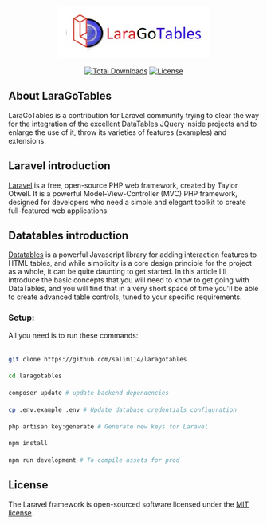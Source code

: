 <p align="center"><a href="https://laravel.com" target="_blank"><img src="https://github.com/salim114/laragotables/blob/master/public/images/LaraGoTables.jpg?raw=true" with="400"></a></p>

<p align="center">
<a href="https://packagist.org/packages/laravel/framework"><img src="https://img.shields.io/packagist/dt/laravel/framework" alt="Total Downloads"></a>
<a href="https://packagist.org/packages/laravel/framework"><img src="https://img.shields.io/packagist/l/laravel/framework" alt="License"></a>
</p>

## About LaraGoTables

LaraGoTables is a contribution for Laravel community trying to clear the way for the integration of the excellent DataTables JQuery inside projects and to enlarge the use of it, throw its varieties of features (examples) and extensions.

## Laravel introduction

[Laravel](https://laravel.com/) is a free, open-source PHP web framework, created by Taylor Otwell. It is a powerful Model-View-Controller (MVC) PHP framework, designed for developers who need a simple and elegant toolkit to create full-featured web applications.

## Datatables introduction 

[Datatables](https://datatables.net/) is a powerful Javascript library for adding interaction features to HTML tables, and while simplicity is a core design principle for the project as a whole, it can be quite daunting to get started. In this article I'll introduce the basic concepts that you will need to know to get going with DataTables, and you will find that in a very short space of time you'll be able to create advanced table controls, tuned to your specific requirements.

### Setup:

All you need is to run these commands:

```bash

git clone https://github.com/salim114/laragotables

cd laragotables

composer update # update backend dependencies

cp .env.example .env # Update database credentials configuration

php artisan key:generate # Generate new keys for Laravel

npm install

npm run development # To compile assets for prod

```

## License

The Laravel framework is open-sourced software licensed under the [MIT license](https://opensource.org/licenses/MIT).
